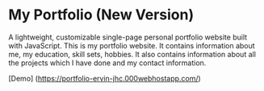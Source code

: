 # My Portfolio (New Version)

A lightweight, customizable single-page personal portfolio website  built with JavaScript.
This is my portfolio website. It contains information about me, my education, skill sets, hobbies. It also contains information about all the projects which I have done and my contact information.


[Demo] (https://portfolio-ervin-jhc.000webhostapp.com/)

